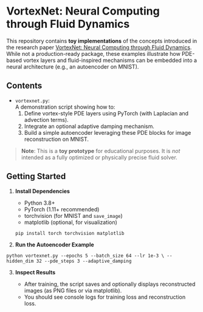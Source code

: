 # VortexNet: Neural Computing through Fluid Dynamics

This repository contains **toy implementations** of the concepts introduced in the research paper [VortexNet: Neural Computing through Fluid Dynamics](https://samim.io/p/2025-01-18-vortextnet/). While not a production-ready package, these examples illustrate how PDE-based vortex layers and fluid-inspired mechanisms can be embedded into a neural architecture (e.g., an autoencoder on MNIST).

## Contents

- `vortexnet.py`:  
  A demonstration script showing how to:
  1. Define vortex-style PDE layers using PyTorch (with Laplacian and advection terms).
  2. Integrate an optional adaptive damping mechanism.
  3. Build a simple autoencoder leveraging these PDE blocks for image reconstruction on MNIST.

> **Note**: This is a **toy prototype** for educational purposes. It is _not_ intended as a fully optimized or physically precise fluid solver.

## Getting Started

1. **Install Dependencies**

   - Python 3.8+
   - PyTorch (1.11+ recommended)
   - torchvision (for MNIST and `save_image`)
   - matplotlib (optional, for visualization)

   ```bash
   pip install torch torchvision matplotlib
   ```

2. **Run the Autoencoder Example**

`python vortexnet.py --epochs 5 --batch_size 64 --lr 1e-3 \
    --hidden_dim 32 --pde_steps 3 --adaptive_damping`

3. **Inspect Results**

   - After training, the script saves and optionally displays reconstructed images (as PNG files or via matplotlib).
   - You should see console logs for training loss and reconstruction loss.
